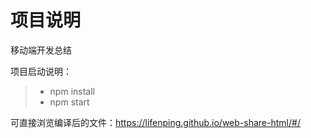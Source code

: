 # 项目说明
移动端开发总结


项目启动说明：
>* npm install
>* npm start

可直接浏览编译后的文件：https://lifenping.github.io/web-share-html/#/

